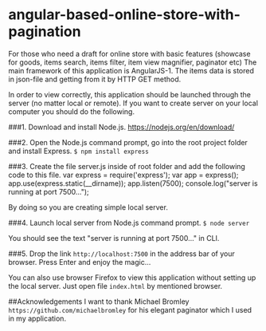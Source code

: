 # angular-based-online-store-with-pagination
For those who need a draft for online store with basic features (showcase for goods, items search, items filter, item view magnifier, paginator etc)
The main framework of this application is AngularJS-1. The items data is stored in json-file and getting from it by HTTP GET method.

In order to view correctly, this application should be launched through the server (no matter local or remote). If you want to create server on your local computer you should do the following.

###1. Download and install Node.js.
https://nodejs.org/en/download/

###2. Open the Node.js command prompt, go into the root project folder and install Express.
```$ npm install express```

###3. Create the file server.js inside of root folder and add the following code to this file.
    var express = require('express');
    var app = express();
    app.use(express.static(__dirname));
    app.listen(7500);
    console.log("server is running at port 7500...");

By doing so you are creating simple local server.

###4. Launch local server from Node.js command prompt.
```$ node server```

You should see the text "server is running at port 7500..." in CLI.

###5. Drop the link ```http://localhost:7500``` in the address bar of your browser. Press Enter and enjoy the magic...

You can also use browser Firefox to view this application without setting up the local server. Just open file ```index.html``` by mentioned browser.

##Acknowledgements
I want to thank Michael Bromley ```https://github.com/michaelbromley``` for his elegant paginator which I used in my application.
